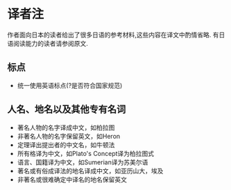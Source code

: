 # 译者注

作者面向日本的读者给出了很多日语的参考材料,这些内容在译文中酌情省略.
有日语阅读能力的读者请参阅原文.

## 标点

- 统一使用英语标点(?是否符合国家规范)

## 人名、地名以及其他专有名词

- 著名人物的名字译成中文，如柏拉图
- 非著名人物的名字保留英文，如Heron
- 定理译出提出者的中文名，如牛顿法
- 所有格译为中文，如Plato's Concept译为柏拉图式
- 语言、国籍译为中文，如Sumerian译为苏美尔语
- 著名或有俗成译法的地名译成中文，如亚历山大，埃及
- 非著名或很难确定中译名的地名保留英文
